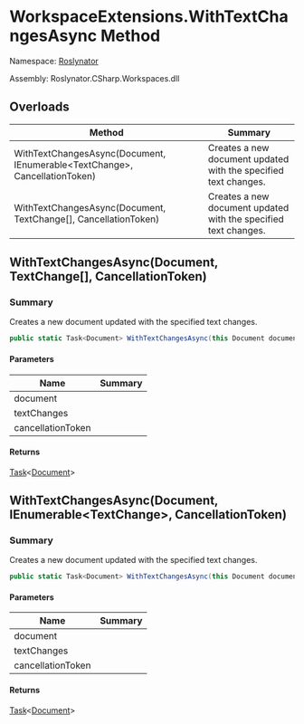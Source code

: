 # WorkspaceExtensions\.WithTextChangesAsync Method

Namespace: [Roslynator](../../README.md)

Assembly: Roslynator\.CSharp\.Workspaces\.dll

## Overloads

| Method | Summary |
| ------ | ------- |
| WithTextChangesAsync\(Document, IEnumerable\<TextChange>, CancellationToken\) | Creates a new document updated with the specified text changes\. |
| WithTextChangesAsync\(Document, TextChange\[\], CancellationToken\) | Creates a new document updated with the specified text changes\. |

## WithTextChangesAsync\(Document, TextChange\[\], CancellationToken\)

### Summary

Creates a new document updated with the specified text changes\.

```csharp
public static Task<Document> WithTextChangesAsync(this Document document, TextChange[] textChanges, CancellationToken cancellationToken = default(CancellationToken))
```

#### Parameters

| Name | Summary |
| ---- | ------- |
| document | |
| textChanges | |
| cancellationToken | |

#### Returns

[Task](https://docs.microsoft.com/en-us/dotnet/api/system.threading.tasks.task-1)\<[Document](https://docs.microsoft.com/en-us/dotnet/api/microsoft.codeanalysis.document)>

## WithTextChangesAsync\(Document, IEnumerable\<TextChange>, CancellationToken\)

### Summary

Creates a new document updated with the specified text changes\.

```csharp
public static Task<Document> WithTextChangesAsync(this Document document, IEnumerable<TextChange> textChanges, CancellationToken cancellationToken = default(CancellationToken))
```

#### Parameters

| Name | Summary |
| ---- | ------- |
| document | |
| textChanges | |
| cancellationToken | |

#### Returns

[Task](https://docs.microsoft.com/en-us/dotnet/api/system.threading.tasks.task-1)\<[Document](https://docs.microsoft.com/en-us/dotnet/api/microsoft.codeanalysis.document)>

